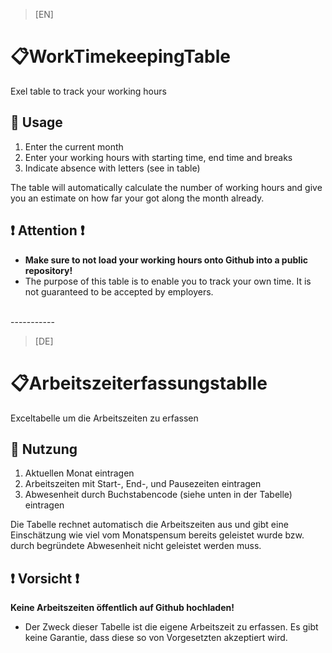 > [EN]
# 📋WorkTimekeepingTable
Exel table to track your working hours

## 🔨 Usage
1. Enter the current month 
2. Enter your working hours with starting time, end time and breaks
3. Indicate absence with letters (see in table)

The table will automatically calculate the number of working hours and give you an estimate on how far your got along the month already.

## ❗ Attention ❗
- **Make sure to not load your working hours onto Github into a public repository!**
- The purpose of this table is to enable you to track your own time. It is not guaranteed to be accepted by employers.

<br>
-----------
<br>

> [DE]
# 📋Arbeitszeiterfassungstablle
Exceltabelle um die Arbeitszeiten zu erfassen

## 🔨 Nutzung
1. Aktuellen Monat eintragen
2. Arbeitszeiten mit Start-, End-, und Pausezeiten eintragen
3. Abwesenheit durch Buchstabencode (siehe unten in der Tabelle) eintragen

Die Tabelle rechnet automatisch die Arbeitszeiten aus und gibt eine Einschätzung wie viel vom Monatspensum bereits geleistet wurde bzw. durch begründete Abwesenheit nicht geleistet werden muss.

## ❗ Vorsicht ❗
**Keine Arbeitszeiten öffentlich auf Github hochladen!**
- Der Zweck dieser Tabelle ist die eigene Arbeitszeit zu erfassen. Es gibt keine Garantie, dass diese so von Vorgesetzten akzeptiert wird.
